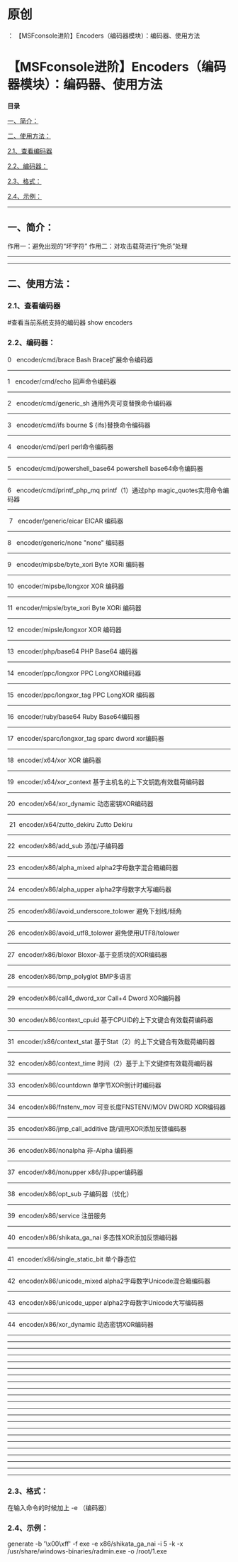 # 原创
：  【MSFconsole进阶】Encoders（编码器模块）：编码器、使用方法

# 【MSFconsole进阶】Encoders（编码器模块）：编码器、使用方法

**目录**

[一、简介：](#%E4%B8%80%E3%80%81%E7%AE%80%E4%BB%8B%EF%BC%9A)

[二、使用方法：](#%E4%BA%8C%E3%80%81%E4%BD%BF%E7%94%A8%E6%96%B9%E6%B3%95%EF%BC%9A)

[2.1、查看编码器](#2.1%E3%80%81%E6%9F%A5%E7%9C%8B%E7%BC%96%E7%A0%81%E5%99%A8)

[2.2、编码器：](#2.2%E3%80%81%E7%BC%96%E7%A0%81%E5%99%A8%EF%BC%9A)

[2.3、格式：](#2.3%E3%80%81%E6%A0%BC%E5%BC%8F%EF%BC%9A)

[2.4、示例：](#2.4%E3%80%81%E7%A4%BA%E4%BE%8B%EF%BC%9A)

---


## 一、简介：

> 
作用一：避免出现的“坏字符”
作用二：对攻击载荷进行“免杀”处理


---


---


## 二、使用方法：

> 
<h3>2.1、查看编码器</h3>
#查看当前系统支持的编码器
show encoders



> 
<h3>2.2、编码器：</h3>
0   encoder/cmd/brace
Bash Brace扩展命令编码器
<hr/>
1   encoder/cmd/echo
回声命令编码器
<hr/>
2   encoder/cmd/generic_sh
通用外壳可变替换命令编码器
<hr/>
3   encoder/cmd/ifs
bourne $ {ifs}替换命令编码器
<hr/>
4   encoder/cmd/perl
perl命令编码器
<hr/>
5   encoder/cmd/powershell_base64
powershell base64命令编码器
<hr/>
6   encoder/cmd/printf_php_mq
printf（1）通过php magic_quotes实用命令编码器
<hr/>
 7   encoder/generic/eicar
EICAR 编码器
<hr/>
8   encoder/generic/none
"none" 编码器
<hr/>
9   encoder/mipsbe/byte_xori
Byte XORi 编码器
<hr/>
10  encoder/mipsbe/longxor
XOR 编码器
<hr/>
11  encoder/mipsle/byte_xori
Byte XORi 编码器
<hr/>
12  encoder/mipsle/longxor
XOR 编码器
<hr/>
13  encoder/php/base64
PHP Base64 编码器
<hr/>
14  encoder/ppc/longxor
PPC LongXOR编码器
<hr/>
15  encoder/ppc/longxor_tag
PPC LongXOR 编码器
<hr/>
16  encoder/ruby/base64
Ruby Base64编码器
<hr/>
17  encoder/sparc/longxor_tag
sparc dword xor编码器
<hr/>
18  encoder/x64/xor
XOR 编码器
<hr/>
19  encoder/x64/xor_context
基于主机名的上下文钥匙有效载荷编码器
<hr/>
20  encoder/x64/xor_dynamic
动态密钥XOR编码器
<hr/>
 21  encoder/x64/zutto_dekiru
Zutto Dekiru
<hr/>
22  encoder/x86/add_sub
添加/子编码器
<hr/>
23  encoder/x86/alpha_mixed
alpha2字母数字混合箱编码器
<hr/>
24  encoder/x86/alpha_upper
alpha2字母数字大写编码器
<hr/>
25  encoder/x86/avoid_underscore_tolower
避免下划线/倾角
<hr/>
26  encoder/x86/avoid_utf8_tolower
避免使用UTF8/tolower
<hr/>
27  encoder/x86/bloxor
Bloxor-基于变质块的XOR编码器
<hr/>
28  encoder/x86/bmp_polyglot
BMP多语言
<hr/>
29  encoder/x86/call4_dword_xor
Call+4 Dword XOR编码器
<hr/>
30  encoder/x86/context_cpuid
基于CPUID的上下文键合有效载荷编码器
<hr/>
31  encoder/x86/context_stat
基于Stat（2）的上下文键合有效载荷编码器
<hr/>
32  encoder/x86/context_time
时间（2）基于上下文键控有效载荷编码器
<hr/>
33  encoder/x86/countdown
单字节XOR倒计时编码器
<hr/>
34  encoder/x86/fnstenv_mov
可变长度FNSTENV/MOV DWORD XOR编码器
<hr/>
35  encoder/x86/jmp_call_additive
跳/调用XOR添加反馈编码器
<hr/>
36  encoder/x86/nonalpha
非-Alpha 编码器
<hr/>
37  encoder/x86/nonupper
x86/非upper编码器
<hr/>
38  encoder/x86/opt_sub
子编码器（优化）
<hr/>
39  encoder/x86/service
注册服务
<hr/>
40  encoder/x86/shikata_ga_nai
多态性XOR添加反馈编码器
<hr/>
41  encoder/x86/single_static_bit
单个静态位
<hr/>
42  encoder/x86/unicode_mixed
alpha2字母数字Unicode混合箱编码器
<hr/>
43  encoder/x86/unicode_upper
alpha2字母数字Unicode大写编码器
<hr/>
44  encoder/x86/xor_dynamic
动态密钥XOR编码器


---


---


---


---


---


---


---


---


---


---


---


---


---


---


---


---


---


---


---


---


---


---


> 
<h3>2.3、格式：</h3>
在输入命令的时候加上
-e （编码器）


> 
<h3>2.4、示例：</h3>
generate -b '\x00\xff' -f exe -e x86/shikata_ga_nai -i 5 -k -x /usr/share/windows-binaries/radmin.exe -o /root/1.exe



